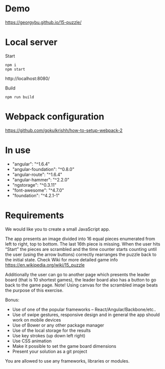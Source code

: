 Demo
====

https://georgybu.github.io/15-puzzle/

Local server
============

Start
````
npm i
npm start
````

http://localhost:8080/

Build
```
npm run build
```

Webpack configuration
=====================

https://github.com/gokulkrishh/how-to-setup-webpack-2

In use
======

- "angular": "^1.6.4"
- "angular-foundation": "^0.8.0"
- "angular-route": "^1.6.4"
- "angular-hammer": "^2.2.0"
- "ngstorage": "^0.3.11"
- "font-awesome": "^4.7.0"
- "foundation": "^4.2.1-1"


Requirements
============

We would like you to create a small JavaScript app.

The app presents an image divided into 16 equal pieces enumerated from left to right, top to bottom. The last 16th piece is missing.
When the user hits “Start” the pieces are scrambled and the time counter starts counting until the user (using the arrow buttons) correctly rearranges the puzzle back to the initial state.
Check Wiki for more detailed game info https://en.wikipedia.org/wiki/15_puzzle

Additionally the user can go to another page which presents the leader board (that is 10 shortest games), the leader board also has a button to go back to the game page.
Note! Using canvas for the scrambled image beats the purpose of this exercise.

Bonus:

- Use of one of the popular frameworks – React/Angular/Backbone/etc..
- Use of swipe gestures, responsive design and in general the app should work on mobile devices
- Use of Bower or any other package manager
- Use of the local storage for the results
- Use key strokes (up down left right)
- Use CSS animation
- Make it possible to set the game board dimensions
- Present your solution as a git project

You are allowed to use any frameworks, libraries or modules.